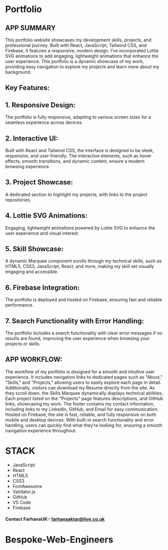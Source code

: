 # Portfolio

## APP SUMMARY

This portfolio website showcases my development skills, projects, and professional journey. Built with React, JavaScript, Tailwind CSS, and Firebase, it features a responsive, modern design. I’ve incorporated Lottie SVG animations to add engaging, lightweight animations that enhance the user experience. This portfolio is a dynamic showcase of my work, providing easy navigation to explore my projects and learn more about my background.

## Key Features:

## 1. Responsive Design:

The portfolio is fully responsive, adapting to various screen sizes for a seamless experience across devices.

## 2. Interactive UI:

Built with React and Tailwind CSS, the interface is designed to be sleek, responsive, and user-friendly. The interactive elements, such as hover effects, smooth transitions, and dynamic content, ensure a modern browsing experience. 

## 3. Project Showcase:

A dedicated section to highlight my projects, with links to the project repositories.

## 4. Lottie SVG Animations:

Engaging, lightweight animations powered by Lottie SVG to enhance the user experience and visual interest.

## 5. Skill Showcase:

A dynamic Marquee component scrolls through my technical skills, such as HTML5, CSS3, JavaScript, React, and more, making my skill set visually engaging and accessible.

## 6. Firebase Integration:

The portfolio is deployed and hosted on Firebase, ensuring fast and reliable performance.

## 7. Search Functionality with Error Handling:

The portfolio includes a search functionality with clear error messages if no results are found, improving the user experience when browsing your projects or skills.

## APP WORKFLOW:

The workflow of my portfolio is designed for a smooth and intuitive user experience. It includes navigation links to dedicated pages such as "About," "Skills," and "Projects," allowing users to easily explore each page in detail. Additionally, visitors can download my Resume directly from the site. As they scroll down, the Skills Marquee dynamically displays technical abilities, Each project listed on the "Projects" page features descriptions, and GitHub links, showcasing my work. The footer contains my contact information, including links to my LinkedIn, GitHub, and Email for easy communication. Hosted on Firebase, the site is fast, reliable, and fully responsive on both mobile and desktop devices. With built-in search functionality and error handling, users can quickly find what they’re looking for, ensuring a smooth navigation experience throughout.

# STACK

- JavaScript
- React
- HTML5
- CSS3
- FontAwesome
- Validator.js
- GitHub
- VS Code
- Firebase



#### Contact FarhanaUK:: farhanaaktar@live.co.uk
# Bespoke-Web-Engineers
